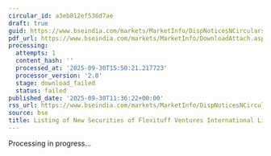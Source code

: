 ```yaml
---
circular_id: a3eb812ef536d7ae
draft: true
guid: https://www.bseindia.com/markets/MarketInfo/DispNoticesNCirculars.aspx?Noticeid={C37E4D35-BA42-40E2-9B94-445C47336110}&noticeno=20250930-29&dt=09/30/2025&icount=29&totcount=104&flag=0
pdf_url: https://www.bseindia.com/markets/MarketInfo/DownloadAttach.aspx?id=20250930-29&attachedId=
processing:
  attempts: 1
  content_hash: ''
  processed_at: '2025-09-30T15:50:21.217723'
  processor_version: '2.0'
  stage: download_failed
  status: failed
published_date: '2025-09-30T11:36:22+00:00'
rss_url: https://www.bseindia.com/markets/MarketInfo/DispNoticesNCirculars.aspx?Noticeid={C37E4D35-BA42-40E2-9B94-445C47336110}&noticeno=20250930-29&dt=09/30/2025&icount=29&totcount=104&flag=0
source: bse
title: Listing of New Securities of Flexituff Ventures International Limited
---
```


Processing in progress...